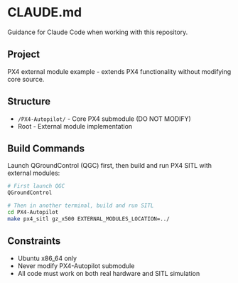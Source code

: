 # CLAUDE.md

Guidance for Claude Code when working with this repository.

## Project

PX4 external module example - extends PX4 functionality without modifying core source.

## Structure

- `/PX4-Autopilot/` - Core PX4 submodule (DO NOT MODIFY)
- Root - External module implementation

## Build Commands

Launch QGroundControl (QGC) first, then build and run PX4 SITL with external modules:
```bash
# First launch QGC
QGroundControl

# Then in another terminal, build and run SITL
cd PX4-Autopilot
make px4_sitl gz_x500 EXTERNAL_MODULES_LOCATION=../
```

## Constraints

- Ubuntu x86_64 only
- Never modify PX4-Autopilot submodule
- All code must work on both real hardware and SITL simulation
